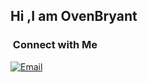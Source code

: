 ## Hi ,I am OvenBryant




### &nbsp;Connect with Me

<a href="mailto:3063899248@qq.com"><img alt="Email" src="https://img.shields.io/badge/Email-3063899248@qq.com-blue?style=flat-square&logo=gmail"></a>

